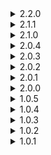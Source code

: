 <details>
  <summary>2.2.0</summary>

  [Diff from 2.1.1](https://github.com/Alorel/ngforage/compare/2.1.1...2.2.0)

  <ul>
    <li><strong>feat:</strong> It's now possible to create dedicated instances via DedicatedInstanceFactory</li>
  </ul>
</details>

<details>
  <summary>2.1.1</summary>

  [Diff from 2.1.0](https://github.com/Alorel/ngforage/compare/2.1.0...2.1.1)

  <ul>
    <li><strong>chore:</strong> Flagged some internal variables as internal.</li>
  </ul>
</details>

<details>
  <summary>2.1.0</summary>

  [Diff from 2.0.4](https://github.com/Alorel/ngforage/compare/2.0.4...2.1.0)

  <ul>
    <li><strong>feat:</strong> Added toString() methods which return a JSON-encoded string of an object to all relevant classes.</li>
    <li><strong>refactor:</strong> Symbol.toStringTag is now added without a support check as the polyfill is required by Angular</li>
    <li><strong>refactor:</strong> Refactored internal and private methods + properties</li>
    <li><strong>refactor:</strong> Removed extraneous @Injectable() decorations on classes that have factories</li>
  </ul>
</details>

<details>
  <summary>2.0.4</summary>

  [Diff from 2.0.3](https://github.com/Alorel/ngforage/compare/2.0.3...2.0.4)

  <ul>
    <li><strong>fix:</strong> sessionStorage not defined bug fixed in <a href="https://github.com/Alorel/ngforage/pull/60">!60</a></li>
  </ul>
</details>

<details>
  <summary>2.0.3</summary>

  [Diff from 2.0.2](https://github.com/Alorel/ngforage/compare/2.0.2...2.0.3)

  <ul>
    <li><strong>fix:</strong> Package metadata for AoT compilation should now be generated correctly.</li>
  </ul>
</details>

<details>
  <summary>2.0.2</summary>

  [Diff from 2.0.1](https://github.com/Alorel/ngforage/compare/2.0.1...2.0.2)

  <ul>
    <li><strong>documentation:</strong> Added missing documentation for localForage as a peer dependency</li>
  </ul>
</details>

<details>
  <summary>2.0.1</summary>

  [Diff from 2.0.0](https://github.com/Alorel/ngforage/compare/2.0.0...2.0.1)

  <ul>
    <li><strong>fix:</strong> Fixed the README not generating properly for the packaged version</li>
  </ul>
</details>

<details>
  <summary>2.0.0</summary>

  [Diff from 1.0.5](https://github.com/Alorel/ngforage/compare/1.0.5...2.0.0)

  <ul>
    <li><strong>breaking:</strong> NgForageModule must now be imported in the app module via `NgForageModule.forRoot()`</li>
    <li><strong>breaking:</strong> localForage is now a peer dependency</li>
    <li><strong>build:</strong> The library is now packaged with ng-packagr</li>
    <li><strong>feat:</strong> A sessionStorage wrapper driver is now available</li>
    <li><strong>feat:</strong> NgForage and NgForageCache instances can now be cloned - this is useful mainly for services that can't have a providers annotation</li>
  </ul>
</details>

<details>
  <summary>1.0.5</summary>

  [Diff from 1.0.4](https://github.com/Alorel/ngforage/compare/1.0.4...1.0.5)

  <ul>
    <li><strong>test:</strong> Added Firefox and Safari tests</li>
  </ul>
</details>

<details>
  <summary>1.0.4</summary>

  [Diff from 1.0.3](https://github.com/Alorel/ngforage/compare/1.0.3...1.0.4)

  <ul>
    <li><strong>chore:</strong> Core refactored</li>
    <li><strong>demo:</strong> Demo is now available offline</li>
  </ul>
</details>

<details>
  <summary>1.0.3</summary>

  [Diff from 1.0.2](https://github.com/Alorel/ngforage/compare/1.0.2...1.0.3)

  <ul>
    <li><strong>chore:</strong> README link fix</li>
  </ul>
</details>

<details>
  <summary>1.0.2</summary>

  [Diff from 1.0.1](https://github.com/Alorel/ngforage/compare/1.0.1...1.0.2)

  <ul>
    <li><strong>chore:</strong> Fixed CDN links</li>
    <li><strong>chore:</strong> Package cleanup</li>
  </ul>
</details>

<details>
  <summary>1.0.1</summary>

  <ul>
    <li><strong>chore:</strong> Package cleanup</li>
    <li><strong>fix:</strong> Fixed demo site generation</li>
  </ul>
</details>
